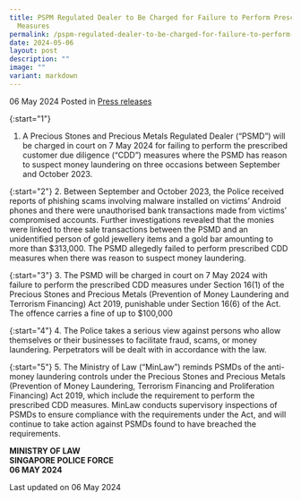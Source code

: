 ```yaml
---
title: PSPM Regulated Dealer to Be Charged for Failure to Perform Prescribed CDD
  Measures
permalink: /pspm-regulated-dealer-to-be-charged-for-failure-to-perform-prescribed-cdd-measures/
date: 2024-05-06
layout: post
description: ""
image: ""
variant: markdown
---
```

06 May 2024 Posted in [Press releases](/news/press-releases)

{:start="1"}
1.	A  Precious Stones and Precious Metals Regulated Dealer (“PSMD”) will be charged in court on 7 May 2024 for failing to perform the prescribed customer due diligence (“CDD”) measures where the PSMD has reason to suspect money laundering on three occasions between September and October 2023.

{:start="2"}
2.	Between September and October 2023, the Police received reports of phishing scams involving malware installed on victims’ Android phones and there were unauthorised bank transactions made from victims’ compromised accounts. Further investigations revealed that the monies were linked to three sale transactions between the PSMD and an unidentified person of gold jewellery items and a gold bar amounting to more than $313,000. The PSMD allegedly failed to perform prescribed CDD measures when there was reason to suspect money laundering.

{:start="3"}
3.	The PSMD will be charged in court on 7 May 2024 with failure to perform the prescribed CDD measures under Section 16(1) of the Precious
Stones and Precious Metals (Prevention of Money Laundering and Terrorism Financing) Act 2019, punishable under Section 16(6) of the Act. The offence carries a fine of up to $100,000

{:start="4"}
4. The Police takes a serious view against persons who allow themselves or their businesses to facilitate fraud, scams, or money laundering. Perpetrators will be dealt with in accordance with the law.

{:start="5"}
5. The Ministry of Law (“MinLaw”) reminds PSMDs of the anti-money laundering controls under the Precious Stones and Precious Metals (Prevention of Money Laundering, Terrorism Financing and Proliferation
Financing) Act 2019, which include the requirement to perform the prescribed CDD measures. MinLaw conducts supervisory inspections of PSMDs to ensure compliance with the requirements under the Act, and will continue to take action against PSMDs found to have breached the requirements.

**MINISTRY OF LAW**
<br>**SINGAPORE POLICE FORCE**
<br>**06 MAY 2024**
 
<p class="right-side-updated">Last updated on 06 May 2024</p>